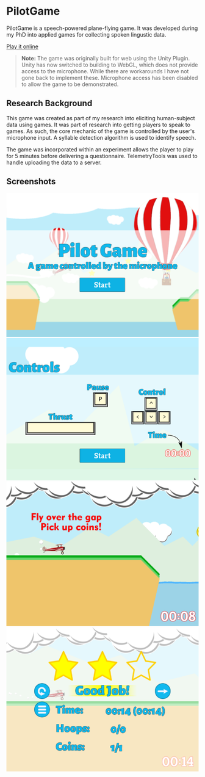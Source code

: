 # PilotGame

PilotGame is a speech-powered plane-flying game. It was developed during my PhD into applied games for collecting spoken lingustic data.

[Play it online](https://davidgundry.itch.io)

>**Note:** The game was originally built for web using the Unity Plugin. Unity has now switched to building to WebGL, which does not provide access to the microphone. While there are workarounds I have not gone back to implement these. Microphone access has been disabled to allow the game to be demonstrated.

## Research Background

This game was created as part of my research into eliciting human-subject data using games. It was part of research into getting players to speak to games. As such, the core mechanic of the game is controlled by the user's microphone input. A syllable detection algorithm is used to identify speech.

The game was incorporated within an experiment allows the player to play for 5 minutes before delivering a questionnaire. TelemetryTools was used to handle uploading the data to a server.

## Screenshots

![The title screen](img/title-screen.png)
![The controls screen (keyboard input)](img/controlls.png)
![Playing the first level](img/level1.png)
![End level screen](img/level1-end.png)